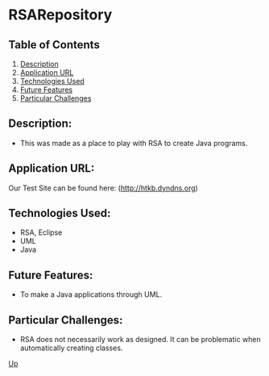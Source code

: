 # RSARepository

## Table of Contents
1.  [Description](#description)
2.  [Application URL](#appication-url)
3.  [Technologies Used](#technologies-used)
4.  [Future Features](#future-features)
5.  [Particular Challenges](#particular-challenges)

## Description:
* This was made as a place to play with RSA to create Java programs.

## Application URL:
Our Test Site can be found here: (http://htkb.dyndns.org)

## Technologies Used:
* RSA, Eclipse
* UML
* Java

## Future Features:
* To make a Java applications through UML.

## Particular Challenges:
* RSA does not necessarily work as designed.  It can be problematic when automatically creating classes.

[Up](README.md)